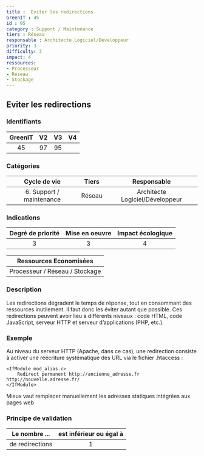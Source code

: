 ```yaml
---
title :  Eviter les redirections
GreenIT : 45
id : 95
category : Support / Maintenance
tiers : Réseau
responsable : Architecte Logiciel/Développeur
priority: 3
difficulty: 3
impact: 4
ressources:
- Processeur
- Réseau
- Stockage
---
```


## Eviter les redirections

### Identifiants

| GreenIT |  V2  |  V3  |  V4  |
|:-------:|:----:|:----:|:----:|
|   45   | 97  | 95  |      |

### Catégories

| Cycle de vie |  Tiers  |  Responsable  |
|:---------:|:----:|:----:|
| 6. Support / maintenance | Réseau | Architecte Logiciel/Développeur |

### Indications

| Degré de priorité |      Mise en oeuvre       |  Impact écologique    |
|:-------------------:|:-------------------------:|:---------------------:|
| 3 | 3 | 4 |

|Ressources Economisées                                      |
|:----------------------------------------------------------:|
| Processeur / Réseau / Stockage |

### Description

Les redirections dégradent le temps de réponse, tout en consommant des ressources inutilement. Il faut donc les éviter autant que possible. Ces redirections peuvent avoir lieu à différents niveaux : code HTML, code JavaScript, serveur HTTP et serveur d’applications (PHP, etc.).

### Exemple

Au niveau du serveur HTTP (Apache, dans ce cas), une redirection consiste à activer une réécriture systématique des URL via le fichier
.htaccess :
```apacheconf
<IfModule mod_alias.c>
    Redirect permanent http://ancienne_adresse.fr http://nouvelle.adresse.fr/
</IfModule>
```
Mieux vaut remplacer manuellement les adresses statiques intégrées aux pages web


### Principe de validation

| Le nombre ...     | est inférieur ou égal à   |  
|-------------------|:-------------------------:|
| de redirections  | 1  |
